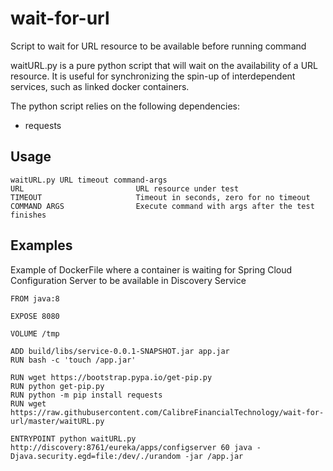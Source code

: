 # wait-for-url
Script to wait for URL resource to be available before running command

waitURL.py is a pure python script that will wait on the availability of a URL resource. It is useful for synchronizing the spin-up of interdependent services, such as linked docker containers.

The python script relies on the following dependencies:
- requests

## Usage

```
waitURL.py URL timeout command-args
URL                         URL resource under test
TIMEOUT                     Timeout in seconds, zero for no timeout
COMMAND ARGS                Execute command with args after the test finishes
```

## Examples

Example of DockerFile where a container is waiting for Spring Cloud Configuration Server to be available in Discovery Service

```
FROM java:8

EXPOSE 8080

VOLUME /tmp

ADD build/libs/service-0.0.1-SNAPSHOT.jar app.jar
RUN bash -c 'touch /app.jar'

RUN wget https://bootstrap.pypa.io/get-pip.py
RUN python get-pip.py
RUN python -m pip install requests
RUN wget https://raw.githubusercontent.com/CalibreFinancialTechnology/wait-for-url/master/waitURL.py

ENTRYPOINT python waitURL.py http://discovery:8761/eureka/apps/configserver 60 java -Djava.security.egd=file:/dev/./urandom -jar /app.jar
```
